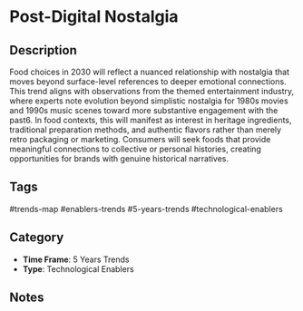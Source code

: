 # Post-Digital Nostalgia

## Description
Food choices in 2030 will reflect a nuanced relationship with nostalgia that moves beyond surface-level references to deeper emotional connections. This trend aligns with observations from the themed entertainment industry, where experts note evolution beyond simplistic nostalgia for 1980s movies and 1990s music scenes toward more substantive engagement with the past6. In food contexts, this will manifest as interest in heritage ingredients, traditional preparation methods, and authentic flavors rather than merely retro packaging or marketing. Consumers will seek foods that provide meaningful connections to collective or personal histories, creating opportunities for brands with genuine historical narratives.

## Tags
#trends-map #enablers-trends #5-years-trends #technological-enablers

## Category
- **Time Frame**: 5 Years Trends
- **Type**: Technological Enablers

## Notes
<!-- Add your notes here -->
